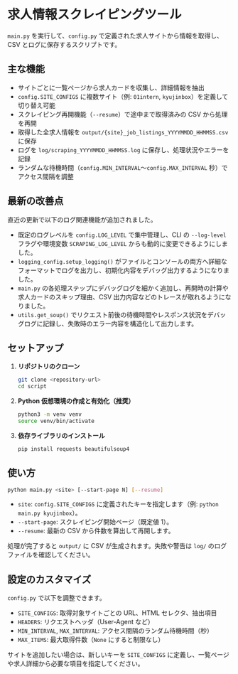 # 求人情報スクレイピングツール

`main.py` を実行して、`config.py` で定義された求人サイトから情報を取得し、CSV とログに保存するスクリプトです。

## 主な機能

- サイトごとに一覧ページから求人カードを収集し、詳細情報を抽出
- `config.SITE_CONFIGS` に複数サイト（例: `01intern`, `kyujinbox`）を定義して切り替え可能
- スクレイピング再開機能（`--resume`）で途中まで取得済みの CSV から処理を再開
- 取得した全求人情報を `output/{site}_job_listings_YYYYMMDD_HHMMSS.csv` に保存
- ログを `log/scraping_YYYYMMDD_HHMMSS.log` に保存し、処理状況やエラーを記録
- ランダムな待機時間（`config.MIN_INTERVAL`〜`config.MAX_INTERVAL` 秒）でアクセス間隔を調整

## 最新の改善点

直近の更新で以下のログ関連機能が追加されました。

- 既定のログレベルを `config.LOG_LEVEL` で集中管理し、CLI の `--log-level` フラグや環境変数 `SCRAPING_LOG_LEVEL` からも動的に変更できるようにしました。
- `logging_config.setup_logging()` がファイルとコンソールの両方へ詳細なフォーマットでログを出力し、初期化内容をデバッグ出力するようになりました。
- `main.py` の各処理ステップにデバッグログを細かく追加し、再開時の計算や求人カードのスキップ理由、CSV 出力内容などのトレースが取れるようになりました。
- `utils.get_soup()` でリクエスト前後の待機時間やレスポンス状況をデバッグログに記録し、失敗時のエラー内容を構造化して出力します。

## セットアップ

1. **リポジトリのクローン**
   ```bash
   git clone <repository-url>
   cd script
   ```

2. **Python 仮想環境の作成と有効化（推奨）**
   ```bash
   python3 -m venv venv
   source venv/bin/activate
   ```

3. **依存ライブラリのインストール**
   ```bash
   pip install requests beautifulsoup4
   ```

## 使い方

```bash
python main.py <site> [--start-page N] [--resume]
```

- `site`: `config.SITE_CONFIGS` に定義されたキーを指定します（例: `python main.py kyujinbox`）。
- `--start-page`: スクレイピング開始ページ（既定値 1）。
- `--resume`: 最新の CSV から件数を算出して再開します。

処理が完了すると `output/` に CSV が生成されます。失敗や警告は `log/` のログファイルを確認してください。

## 設定のカスタマイズ

`config.py` で以下を調整できます。

- `SITE_CONFIGS`: 取得対象サイトごとの URL、HTML セレクタ、抽出項目
- `HEADERS`: リクエストヘッダ（User-Agent など）
- `MIN_INTERVAL`, `MAX_INTERVAL`: アクセス間隔のランダム待機時間（秒）
- `MAX_ITEMS`: 最大取得件数（`None` にすると制限なし）

サイトを追加したい場合は、新しいキーを `SITE_CONFIGS` に定義し、一覧ページや求人詳細から必要な項目を指定してください。
